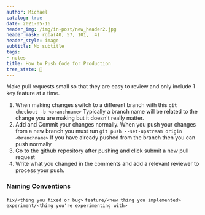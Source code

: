 ```yaml
---
author: Michael
catalog: true
date: 2021-05-16
header_img: /img/in-post/new_header2.jpg
header_mask: rgba(40, 57, 101, .4)
header_style: image
subtitle: No subtitle
tags:
- notes
title: How to Push Code for Production
tree_state: 🌱
---
```


Make pull requests small so that they are easy to review and only include 1 key feature at a time.
1. When making changes switch to a different branch with this
```git checkout -b <branchname>```
Typically a branch name will be related to the change you are making but it doesn't really matter.
2. Add and Commit your changes normally. When you push your changes from a new branch you must run
```git push --set-upstream origin <branchname>```
If you have already pushed from the branch then you can push normally
3. Go to the github repository after pushing and click submit a new pull request
4. Write what you changed in the comments and add a relevant reviewer to process your push.


### Naming Conventions
`fix/<thing you fixed or bug>`
`feature/<new thing you implemented>`
`experiment/<thing you're experimenting with>`